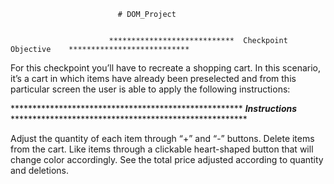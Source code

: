                             # DOM_Project


                          ****************************  Checkpoint Objective    ***************************



For this checkpoint you’ll have to recreate a shopping cart. In this scenario, it’s a cart in which items have already been preselected and from this particular screen the user is able to apply the following instructions:


*****************************************************  ***Instructions***     ******************************************************




Adjust the quantity of each item through  “+” and “-” buttons.
Delete items from the cart.
Like items through a clickable heart-shaped button that will change color accordingly.
See the total price adjusted according to quantity and deletions.